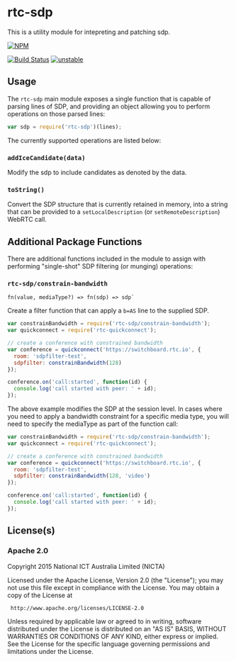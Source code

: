 # rtc-sdp

This is a utility module for intepreting and patching sdp.


[![NPM](https://nodei.co/npm/rtc-sdp.png)](https://nodei.co/npm/rtc-sdp/)

[![Build Status](https://img.shields.io/travis/rtc-io/rtc-sdp.svg?branch=master)](https://travis-ci.org/rtc-io/rtc-sdp) [![unstable](https://img.shields.io/badge/stability-unstable-yellowgreen.svg)](https://github.com/dominictarr/stability#unstable) 

## Usage

The `rtc-sdp` main module exposes a single function that is capable of
parsing lines of SDP, and providing an object allowing you to perform
operations on those parsed lines:

```js
var sdp = require('rtc-sdp')(lines);
```

The currently supported operations are listed below:

### `addIceCandidate(data)`

Modify the sdp to include candidates as denoted by the data.

### `toString()`

Convert the SDP structure that is currently retained in memory, into a string
that can be provided to a `setLocalDescription` (or `setRemoteDescription`)
WebRTC call.

## Additional Package Functions

There are additional functions included in the module to assign with
performing "single-shot" SDP filtering (or munging) operations:

### `rtc-sdp/constrain-bandwidth`

```
fn(value, mediaType?) => fn(sdp) => sdp`
```

Create a filter function that can apply a `b=AS` line to the supplied SDP.

```js
var constrainBandwidth = require('rtc-sdp/constrain-bandwidth');
var quickconnect = require('rtc-quickconnect');

// create a conference with constrained bandwidth
var conference = quickconnect('https://switchboard.rtc.io', {
  room: 'sdpfilter-test',
  sdpfilter: constrainBandwidth(128)
});

conference.on('call:started', function(id) {
  console.log('call started with peer: ' + id);
});

```

The above example modifies the SDP at the session level.  In cases where you
need to apply a bandwidth constraint for a specific media type, you will need
to specify the mediaType as part of the function call:

```js
var constrainBandwidth = require('rtc-sdp/constrain-bandwidth');
var quickconnect = require('rtc-quickconnect');

// create a conference with constrained bandwidth
var conference = quickconnect('https://switchboard.rtc.io', {
  room: 'sdpfilter-test',
  sdpfilter: constrainBandwidth(128, 'video')
});

conference.on('call:started', function(id) {
  console.log('call started with peer: ' + id);
});

```

## License(s)

### Apache 2.0

Copyright 2015 National ICT Australia Limited (NICTA)

   Licensed under the Apache License, Version 2.0 (the "License");
   you may not use this file except in compliance with the License.
   You may obtain a copy of the License at

     http://www.apache.org/licenses/LICENSE-2.0

   Unless required by applicable law or agreed to in writing, software
   distributed under the License is distributed on an "AS IS" BASIS,
   WITHOUT WARRANTIES OR CONDITIONS OF ANY KIND, either express or implied.
   See the License for the specific language governing permissions and
   limitations under the License.
